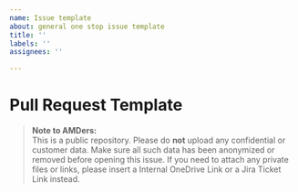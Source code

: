 ```yaml
---
name: Issue template
about: general one stop issue template
title: ''
labels: ''
assignees: ''

---
```


<!--
Copyright (c) 2024 - 2025 Advanced Micro Devices, Inc. All rights reserved.

See LICENSE for license information.
-->

# Pull Request Template

> **Note to AMDers:**  
> This is a public repository. Please do **not** upload any confidential or customer data. Make sure all such data has been anonymized or removed before opening this issue. If you need to attach any private files or links, please insert a Internal OneDrive Link or a Jira Ticket Link instead.
